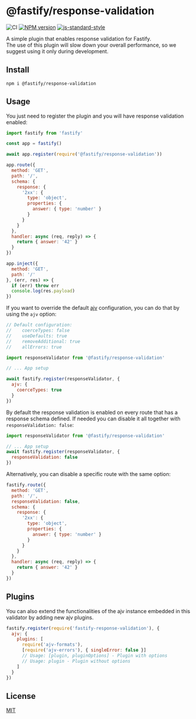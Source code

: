# @fastify/response-validation

![CI](https://github.com/fastify/fastify-response-validation/workflows/CI/badge.svg)
[![NPM version](https://img.shields.io/npm/v/@fastify/response-validation.svg?style=flat)](https://www.npmjs.com/package/@fastify/response-validation)
[![js-standard-style](https://img.shields.io/badge/code%20style-standard-brightgreen.svg?style=flat)](https://standardjs.com/)

A simple plugin that enables response validation for Fastify.  
The use of this plugin will slow down your overall performance, so we suggest using it only during development.

## Install
```
npm i @fastify/response-validation
```

## Usage
You just need to register the plugin and you will have response validation enabled:
```js
import fastify from 'fastify'

const app = fastify()

await app.register(require('@fastify/response-validation'))

app.route({
  method: 'GET',
  path: '/',
  schema: {
    response: {
      '2xx': {
        type: 'object',
        properties: {
          answer: { type: 'number' }
        }
      }
    }
  },
  handler: async (req, reply) => {
    return { answer: '42' }
  }
})

app.inject({
  method: 'GET',
  path: '/'
}, (err, res) => {
  if (err) throw err
  console.log(res.payload)
})
```

If you want to override the default [ajv](https://www.npmjs.com/package/ajv) configuration, you can do that by using the `ajv` option:
```js
// Default configuration:
//    coerceTypes: false
//    useDefaults: true
//    removeAdditional: true
//    allErrors: true

import responseValidator from '@fastify/response-validation'

// ... App setup

await fastify.register(responseValidator, {
  ajv: {
    coerceTypes: true
  }
})
```

By default the response validation is enabled on every route that has a response schema defined. If needed you can disable it all together with `responseValidation: false`:
```js
import responseValidator from '@fastify/response-validation'

// ... App setup
await fastify.register(responseValidator, {
  responseValidation: false
})
```

Alternatively, you can disable a specific route with the same option:
```js
fastify.route({
  method: 'GET',
  path: '/',
  responseValidation: false,
  schema: {
    response: {
      '2xx': {
        type: 'object',
        properties: {
          answer: { type: 'number' }
        }
      }
    }
  },
  handler: async (req, reply) => {
    return { answer: '42' }
  }
})
```

## Plugins
You can also extend the functionalities of the ajv instance embedded in this validator by adding new ajv plugins.

```js
fastify.register(require('fastify-response-validation'), {
  ajv: {
    plugins: [
      require('ajv-formats'),
      [require('ajv-errors'), { singleError: false }]
      // Usage: [plugin, pluginOptions] - Plugin with options
      // Usage: plugin - Plugin without options
    ]
  }
})
```

## License
[MIT](./LICENSE)
